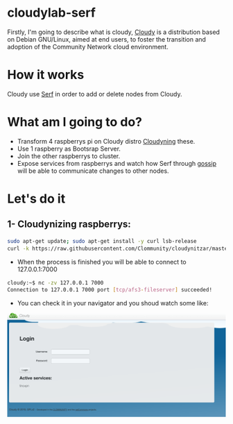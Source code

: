 # cloudylab-serf

Firstly, I'm going to describe what is cloudy, [Cloudy](http://cloudy.community/) is a distribution based on Debian GNU/Linux, aimed at end users, to foster the transition and adoption of the Community Network cloud environment.

# How it works

Cloudy use [Serf](https://www.serf.io/)  in order to add or delete nodes from Cloudy.

# What am I going to do? 

- Transform 4 raspberrys pi on Cloudy distro [Cloudyning](https://github.com/Clommunity/cloudynitzar) these.
- Use 1 raspberry as Bootsrap Server.
- Join the other raspberrys to cluster.
- Expose services from raspberrys and watch how Serf through [gossip](https://www.serf.io/docs/internals/gossip.html) will be able to communicate changes to other nodes. 

# Let's do it 
## 1- Cloudynizing raspberrys:
```sh
sudo apt-get update; sudo apt-get install -y curl lsb-release
curl -k https://raw.githubusercontent.com/Clommunity/cloudynitzar/master/cloudynitzar.sh |sudo  bash -
```
- When the process is finished you will be able to connect to 127.0.0.1:7000
```sh
cloudy:~$ nc -zv 127.0.0.1 7000
Connection to 127.0.0.1 7000 port [tcp/afs3-fileserver] succeeded!
```

- You can check it in your navigator and you shoud watch some like:

![cloudy](images/home.png)

